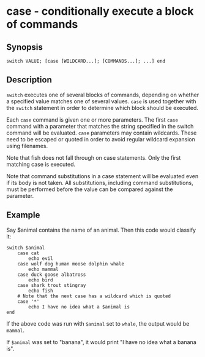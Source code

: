 # case - conditionally execute a block of commands

## Synopsis

```
switch VALUE; [case [WILDCARD...]; [COMMANDS...]; ...] end
```

## Description

`switch` executes one of several blocks of commands, depending on whether a specified value matches one of several values. `case` is used together with the `switch` statement in order to determine which block should be executed.

Each `case` command is given one or more parameters. The first `case` command with a parameter that matches the string specified in the switch command will be evaluated. `case` parameters may contain wildcards. These need to be escaped or quoted in order to avoid regular wildcard expansion using filenames.

Note that fish does not fall through on case statements. Only the first matching case is executed.

Note that command substitutions in a case statement will be evaluated even if its body is not taken. All substitutions, including command substitutions, must be performed before the value can be compared against the parameter.

## Example

Say $animal contains the name of an animal. Then this code would classify it:

```
switch $animal
    case cat
        echo evil
    case wolf dog human moose dolphin whale
        echo mammal
    case duck goose albatross
        echo bird
    case shark trout stingray
        echo fish
    # Note that the next case has a wildcard which is quoted
    case '*'
        echo I have no idea what a $animal is
end
```

If the above code was run with `$animal` set to `whale`, the output
would be `mammal`.

If `$animal` was set to "banana", it would print "I have no idea what a banana is".
